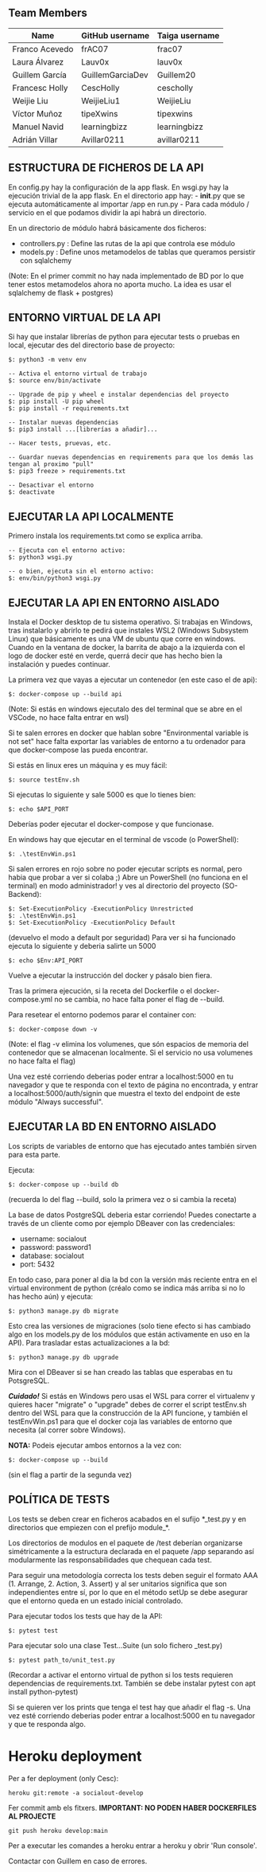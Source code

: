 <!-- This is just a test. Please ignore this if you see it ;) -->

## Team Members

| Name | GitHub username | Taiga username |
| --- | --- | --- |
| Franco Acevedo | frAC07 | frac07 |
| Laura Álvarez | Lauv0x | lauv0x |
| Guillem García | GuillemGarciaDev | Guillem20 |
| Francesc Holly | CescHolly | cescholly |
| Weijie Liu | WeijieLiu1 | WeijieLiu |
| Víctor Muñoz | tipeXwins | tipexwins |
| Manuel Navid | learningbizz | learningbizz |
| Adrián Villar | Avillar0211 | avillar0211 |

## ESTRUCTURA DE FICHEROS DE LA API

En config.py hay la configuración de la app flask.
En wsgi.py hay la ejecución trivial de la app flask.
En el directorio app hay:
    - __init__.py que se ejecuta automáticamente al importar /app en run.py
    - Para cada módulo / servicio en el que podamos dividir la api habrá un directorio.

En un directorio de módulo habrá básicamente dos ficheros:
- controllers.py : Define las rutas de la api que controla ese módulo
- models.py : Define unos metamodelos de tablas que queramos persistir con sqlalchemy

(Note: En el primer commit no hay nada implementado de BD por lo que tener estos metamodelos ahora no aporta mucho. La idea es usar el sqlalchemy de flask + postgres)


## ENTORNO VIRTUAL DE LA API

Si hay que instalar librerías de python para ejecutar tests o pruebas en local, ejecutar des del directorio base de proyecto:

```
$: python3 -m venv env

-- Activa el entorno virtual de trabajo
$: source env/bin/activate

-- Upgrade de pip y wheel e instalar dependencias del proyecto
$: pip install -U pip wheel
$: pip install -r requirements.txt

-- Instalar nuevas dependencias
$: pip3 install ...[librerías a añadir]...

-- Hacer tests, pruevas, etc.

-- Guardar nuevas dependencias en requirements para que los demás las tengan al proximo "pull"
$: pip3 freeze > requirements.txt

-- Desactivar el entorno
$: deactivate
```

## EJECUTAR LA API LOCALMENTE

Primero instala los requirements.txt como se explica arriba.
```
-- Ejecuta con el entorno activo:
$: python3 wsgi.py

-- o bien, ejecuta sin el entorno activo:
$: env/bin/python3 wsgi.py
```

## EJECUTAR LA API EN ENTORNO AISLADO

Instala el Docker desktop de tu sistema operativo.
Si trabajas en Windows, tras instalarlo y abrirlo te pedirá que instales WSL2 (Windows Subsystem Linux) que básicamente es una VM de ubuntu que corre en windows.
Cuando en la ventana de docker, la barrita de abajo a la izquierda con el logo de docker esté en verde, querrá decir que has hecho bien la instalación y puedes continuar.

La primera vez que vayas a ejecutar un contenedor (en este caso el de api):
```
$: docker-compose up --build api
```
(Note: Si estás en windows ejecutalo des del terminal que se abre en el VSCode, no hace falta entrar en wsl)

Si te salen errores en docker que hablan sobre "Environmental variable is not set" hace falta exportar las variables de entorno a tu ordenador para que docker-compose las pueda encontrar.

Si estás en linux eres un máquina y es muy fácil:
```
$: source testEnv.sh
```
Si ejecutas lo siguiente y sale 5000 es que lo tienes bien:
```
$: echo $API_PORT
```
Deberías poder ejecutar el docker-compose y que funcionase.

En windows hay que ejecutar en el terminal de vscode (o PowerShell):
```
$: .\testEnvWin.ps1
```
Si salen errores en rojo sobre no poder ejecutar scripts es normal, pero habia que probar a ver si colaba ;)
Abre un PowerShell (no funciona en el terminal) en modo administrador! y ves al directorio del proyecto (SO-Backend):
```
$: Set-ExecutionPolicy -ExecutionPolicy Unrestricted
$: .\testEnvWin.ps1
$: Set-ExecutionPolicy -ExecutionPolicy Default
```
(devuelvo el modo a default por seguridad)
Para ver si ha funcionado ejecuta lo siguiente y deberia salirte un 5000
```
$: echo $Env:API_PORT
```
Vuelve a ejecutar la instrucción del docker y pásalo bien fiera.

Tras la primera ejecución, si la receta del Dockerfile o el docker-compose.yml no se cambia, no hace falta poner el flag de --build.

Para resetear el entorno podemos parar el container con:
```
$: docker-compose down -v
```
(Note: el flag -v elimina los volumenes, que són espacios de memoria del contenedor que se almacenan localmente. Si el servicio no usa volumenes no hace falta el flag)

Una vez esté corriendo deberias poder entrar a localhost:5000 en tu navegador y que te responda con el texto de página no encontrada, y entrar a localhost:5000/auth/signin que muestra el texto del endpoint de este módulo "Always successful".

## EJECUTAR LA BD EN ENTORNO AISLADO
Los scripts de variables de entorno que has ejecutado antes también sirven para esta parte.

Ejecuta:
```
$: docker-compose up --build db
```
(recuerda lo del flag --build, solo la primera vez o si cambia la receta)

La base de datos PostgreSQL deberia estar corriendo!
Puedes conectarte a través de un cliente como por ejemplo DBeaver con las credenciales:
- username: socialout
- password: password1
- database: socialout
- port: 5432

En todo caso, para poner al dia la bd con la versión más reciente entra en el virtual environment de python (créalo como se indica más arriba si no lo has hecho aún) y ejecuta:
```
$: python3 manage.py db migrate
```
Esto crea las versiones de migraciones (solo tiene efecto si has cambiado algo en los models.py de los módulos que están activamente en uso en la API).
Para trasladar estas actualizaciones a la bd:
```
$: python3 manage.py db upgrade
```
Mira con el DBeaver si se han creado las tablas que esperabas en tu PotsgreSQL.

***Cuidado!*** Si estás en Windows pero usas el WSL para correr el virtualenv y quieres hacer "migrate" o "upgrade" debes de correr el script testEnv.sh dentro del WSL para que la construcción de la API funcione, y también el testEnvWin.ps1 para que el docker coja las variables de entorno que necesita (al correr sobre Windows).

**NOTA:** Podeis ejecutar ambos entornos a la vez con:
```
$: docker-compose up --build
```
(sin el flag a partir de la segunda vez)

## POLÍTICA DE TESTS

Los tests se deben crear en ficheros acabados en el sufijo \*\_test.py y en directorios que empiezen con el prefijo module\_\*.

Los directorios de modulos en el paquete de /test deberían organizarse simétricamente a la estructura declarada en el paquete /app separando así modularmente las responsabilidades que chequean cada test.

Para seguir una metodología correcta los tests deben seguir el formato AAA (1. Arrange, 2. Action, 3. Assert) y al ser unitarios significa que son independientes entre sí, por lo que en el método setUp se debe asegurar que el entorno queda en un estado inicial controlado.

Para ejecutar todos los tests que hay de la API:
```
$: pytest test
```
Para ejecutar solo una clase Test...Suite (un solo fichero _test.py)
```
$: pytest path_to/unit_test.py
```
(Recordar a activar el entorno virtual de python si los tests requieren dependencias de requirements.txt. También se debe instalar pytest con apt install python-pytest)

Si se quieren ver los prints que tenga el test hay que añadir el flag -s.
Una vez esté corriendo deberias poder entrar a localhost:5000 en tu navegador y que te responda algo.

# Heroku deployment

Per a fer deployment (only Cesc):

```
heroku git:remote -a socialout-develop
```

Fer commit amb els fitxers. **IMPORTANT: NO PODEN HABER DOCKERFILES AL PROJECTE**
```
git push heroku develop:main
```

Per a executar les comandes a heroku entrar a heroku y obrir 'Run console'.

Contactar con Guillem en caso de errores.
